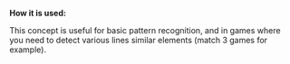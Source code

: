 **How it is used:**

This concept is useful for basic pattern recognition,
and in games where you need to detect various lines similar elements (match 3 games for example).
